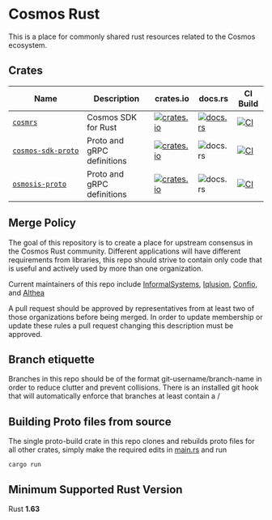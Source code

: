 # Cosmos Rust

This is a place for commonly shared rust resources related to the Cosmos ecosystem.

## Crates

| Name                 | Description                 | crates.io                                                     | docs.rs                                         | CI Build                                                   |
|----------------------|-----------------------------|---------------------------------------------------------------|-------------------------------------------------|------------------------------------------------------------|
| [`cosmrs`]           | Cosmos SDK for Rust         | [![crates.io][cosmrs-crate-img]][cosmrs-crate-link]           | [![docs.rs][cosmrs-docs-img]][cosmrs-docs-link] | [![CI][cosmrs-ci-img]][cosmrs-ci-link]                     |
| [`cosmos‑sdk‑proto`] | Proto and gRPC definitions  | [![crates.io][cosmos-sdk-proto-crate-img]][cosmrs-crate-link] | ![docs.rs][cosmos-sdk-proto-docs-img]           | [![CI][cosmos-sdk-proto-ci-img]][cosmos-sdk-proto-ci-link] |
| [`osmosis‑proto`]    | Proto and gRPC definitions  | [![crates.io][osmosis-crate-image]][osmosis-crate-link]       | ![docs.rs][osmosis-docs-image]                  | [![CI][osmosis-build-image]][osmosis-build-link]   |

## Merge Policy

The goal of this repository is to create a place for upstream consensus in the Cosmos Rust community. Different applications will have different requirements from libraries, this repo should strive to contain only code that is useful and actively used by more than one organization.

Current maintainers of this repo include [InformalSystems](https://github.com/informalsystems), [Iqlusion](https://github.com/iqlusioninc), [Confio](https://github.com/confio), and [Althea](https://github.com/althea-net)

A pull request should be approved by representatives from at least two of those organizations
before being merged. In order to update membership or update these rules a pull request changing
this description must be approved.

## Branch etiquette

Branches in this repo should be of the format git-username/branch-name in order to reduce
clutter and prevent collisions. There is an installed git hook that will automatically enforce
that branches at least contain a /

## Building Proto files from source

The single proto-build crate in this repo clones and rebuilds proto files for
all other crates, simply make the required edits in [main.rs](proto-build/main.rs) and run

    cargo run

## Minimum Supported Rust Version

Rust **1.63**

[//]: # "crates"

[`cosmrs`]: https://github.com/cosmos/cosmos-rust/tree/main/cosmrs
[`cosmos‑sdk‑proto`]: https://github.com/cosmos/cosmos-rust/tree/main/cosmos-sdk-proto
[`osmosis‑proto`]: https://github.com/cosmos/cosmos-rust/tree/main/osmosis-proto

[//]: # "badges"

[cosmrs-crate-img]: https://img.shields.io/crates/v/cosmrs.svg?logo=rust
[cosmrs-crate-link]: https://crates.io/crates/cosmrs
[cosmrs-docs-img]: https://docs.rs/cosmrs/badge.svg
[cosmrs-docs-link]: https://docs.rs/cosmrs/
[cosmrs-ci-img]: https://github.com/cosmos/cosmos-rust/workflows/cosmrs/badge.svg
[cosmrs-ci-link]: https://github.com/cosmos/cosmos-rust/actions/workflows/cosmrs.yml

[cosmos-sdk-proto-crate-img]: https://img.shields.io/crates/v/cosmos-sdk-proto.svg?logo=rust
[cosmrs-crate-link]: https://crates.io/crates/cosmos-sdk-proto
[cosmos-sdk-proto-docs-img]: https://docs.rs/cosmos-sdk-proto/badge.svg
[cosmos-sdk-proto-docs-link]: https://docs.rs/cosmos-sdk-proto/
[cosmos-sdk-proto-ci-img]: https://github.com/cosmos/cosmos-rust/workflows/cosmos-sdk-proto/badge.svg
[cosmos-sdk-proto-ci-link]: https://github.com/cosmos/cosmos-rust/actions/workflows/cosmos-sdk-proto.yml



[osmosis-crate-image]: https://buildstats.info/crate/osmosis-proto
[osmosis-crate-link]: https://crates.io/crates/osmosis-proto
[osmosis-docs-image]: https://docs.rs/osmosis-proto/badge.svg
[osmosis-docs-link]: https://docs.rs/osmosis-proto/

[osmosis-build-image]: https://github.com/cosmos/cosmos-rust/workflows/osmosis-proto/badge.svg
[osmosis-build-link]: https://github.com/cosmos/cosmos-rust/actions/workflows/osmosis-proto.yml